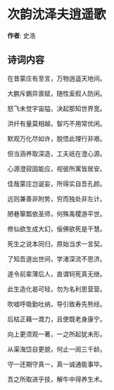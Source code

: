# 次韵沈泽夫逍遥歌

**作者**: 史浩

## 诗词内容

在昔蒙庄有至言，万物逍遥天地间。

大鹏斥鷃异禀赋，随性奚假人防闲。

怒飞未觉宇宙隘，决起那知世界宽。

洪纤有量莫相越，智巧不用常优闲。

默观万化尽如许，脱悟此理行非艰。

但当涵养取深造，工夫祇在澄心源。

心源澄寂固能应，视彼所寓皆居安。

佳哉蒙庄岂诞妄，所得实自吾孔颜。

远则兼善非附势，穷而独处非左计。

陋巷箪瓢依圣师，何殊禹稷游平世。

修仙欲生成大幻，佞佛欲死是干慧。

死生之说本同归，原始当求一言契。

了知吾道出世间，学渚深流不思济。

遂令前辈薄后人，直谓轲死真无继。

此生造化曷可轻，勿为名利思营营。

吹嘘呼吸勤吐纳，导引致寿先熊经。

后枯正藉一溉力，且使既老身康宁。

向上更须观一著，一之所起犹未形。

从渠海岱自更貌，何止一阅三千龄。

守一还期守真一，真一诚通能事毕。

吾之所取进乎技，解牛中得养生术。


